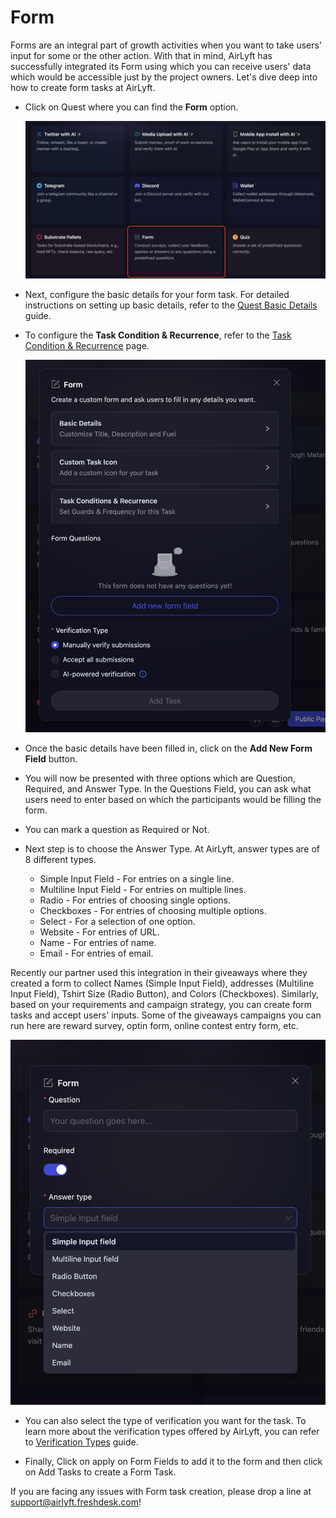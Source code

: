 # Form

Forms are an integral part of growth activities when you want to take users' input for some or the other action. With that in mind, AirLyft has successfully integrated its Form using which you can receive users' data which would be accessible just by the project owners. Let's dive deep into how to create form tasks at AirLyft.

- Click on Quest where you can find the **Form** option.

  ![Form Task Main](../../images/FormTaskMain.png)

- Next, configure the basic details for your form task. For detailed instructions on setting up basic details, refer to the [Quest Basic Details](../quest-basic-details.md) guide.

- To configure the **Task Condition & Recurrence**, refer to the [Task Condition & Recurrence](../task-condition-and-recurrence.md) page.

  ![Form Task Basics](../../images/FormTaskBasic.png)

- Once the basic details have been filled in, click on the **Add New Form Field** button.

- You will now be presented with three options which are Question, Required, and Answer Type. In the Questions Field, you can ask what users need to enter based on which the participants would be filling the form.

- You can mark a question as Required or Not.

- Next step is to choose the Answer Type. At AirLyft, answer types are of 8 different types.
  - Simple Input Field - For entries on a single line.
  - Multiline Input Field - For entries on multiple lines.
  - Radio - For entries of choosing single options.
  - Checkboxes - For entries of choosing multiple options.
  - Select - For a selection of one option.
  - Website - For entries of URL.
  - Name - For entries of name.
  - Email - For entries of email.

Recently our partner used this integration in their giveaways where they created a form to collect Names (Simple Input Field), addresses (Multiline Input Field), Tshirt Size (Radio Button), and Colors (Checkboxes). Similarly, based on your requirements and campaign strategy, you can create form tasks and accept users' inputs. Some of the giveaways campaigns you can run here are reward survey, optin form, online contest entry form, etc.

![Form Task Questions Configuration](../../images/FormTaskQuestions.png)

- You can also select the type of verification you want for the task. To learn more about the verification types offered by AirLyft, you can refer to [Verification Types](../quest-verification-type.md) guide.

- Finally, Click on apply on Form Fields to add it to the form and then click on Add Tasks to create a Form Task.

If you are facing any issues with Form task creation, please drop a line at [support@airlyft.freshdesk.com](mailto:support@airlyft.freshdesk.com)!
